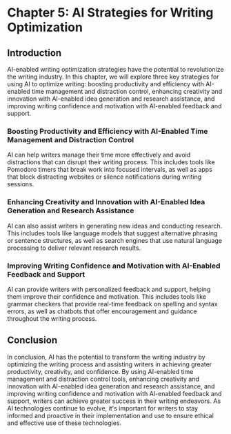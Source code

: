Chapter 5: AI Strategies for Writing Optimization
=================================================

Introduction
------------

AI-enabled writing optimization strategies have the potential to revolutionize the writing industry. In this chapter, we will explore three key strategies for using AI to optimize writing: boosting productivity and efficiency with AI-enabled time management and distraction control, enhancing creativity and innovation with AI-enabled idea generation and research assistance, and improving writing confidence and motivation with AI-enabled feedback and support.

### Boosting Productivity and Efficiency with AI-Enabled Time Management and Distraction Control

AI can help writers manage their time more effectively and avoid distractions that can disrupt their writing process. This includes tools like Pomodoro timers that break work into focused intervals, as well as apps that block distracting websites or silence notifications during writing sessions.

### Enhancing Creativity and Innovation with AI-Enabled Idea Generation and Research Assistance

AI can also assist writers in generating new ideas and conducting research. This includes tools like language models that suggest alternative phrasing or sentence structures, as well as search engines that use natural language processing to deliver relevant research results.

### Improving Writing Confidence and Motivation with AI-Enabled Feedback and Support

AI can provide writers with personalized feedback and support, helping them improve their confidence and motivation. This includes tools like grammar checkers that provide real-time feedback on spelling and syntax errors, as well as chatbots that offer encouragement and guidance throughout the writing process.

Conclusion
----------

In conclusion, AI has the potential to transform the writing industry by optimizing the writing process and assisting writers in achieving greater productivity, creativity, and confidence. By using AI-enabled time management and distraction control tools, enhancing creativity and innovation with AI-enabled idea generation and research assistance, and improving writing confidence and motivation with AI-enabled feedback and support, writers can achieve greater success in their writing endeavors. As AI technologies continue to evolve, it's important for writers to stay informed and proactive in their implementation and use to ensure ethical and effective use of these technologies.
